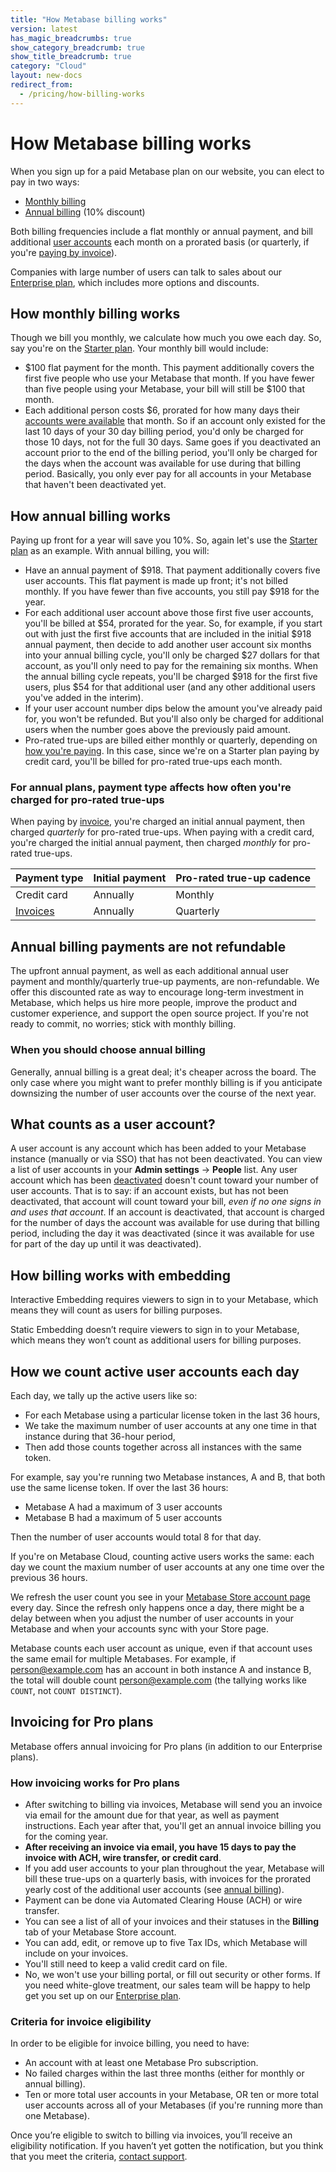 ```yaml
---
title: "How Metabase billing works"
version: latest
has_magic_breadcrumbs: true
show_category_breadcrumb: true
show_title_breadcrumb: true
category: "Cloud"
layout: new-docs
redirect_from:
  - /pricing/how-billing-works
---
```


# How Metabase billing works

When you sign up for a paid Metabase plan on our website, you can elect to pay in two ways:

- [Monthly billing](#how-monthly-billing-works)
- [Annual billing](#how-annual-billing-works) (10% discount)

Both billing frequencies include a flat monthly or annual payment, and bill additional [user accounts](#what-counts-as-a-user-account) each month on a prorated basis (or quarterly, if you're [paying by invoice](#how-invoicing-works-for-pro-plans)).

Companies with large number of users can talk to sales about our [Enterprise plan](https://www.metabase.com/sales/), which includes more options and discounts.

## How monthly billing works

Though we bill you monthly, we calculate how much you owe each day. So, say you're on the [Starter plan](https://www.metabase.com/pricing/). Your monthly bill would include:

- $100 flat payment for the month. This payment additionally covers the first five people who use your Metabase that month. If you have fewer than five people using your Metabase, your bill will still be $100 that month.
- Each additional person costs \$6, prorated for how many days their [accounts were available](#what-counts-as-a-user-account) that month. So if an account only existed for the last 10 days of your 30 day billing period, you'd only be charged for those 10 days, not for the full 30 days. Same goes if you deactivated an account prior to the end of the billing period, you'll only be charged for the days when the account was available for use during that billing period. Basically, you only ever pay for all accounts in your Metabase that haven't been deactivated yet.

## How annual billing works

Paying up front for a year will save you 10%. So, again let's use the [Starter plan](https://www.metabase.com/pricing/) as an example. With annual billing, you will:

- Have an annual payment of $918. That payment additionally covers five user accounts. This flat payment is made up front; it's not billed monthly. If you have fewer than five accounts, you still pay $918 for the year.
- For each additional user account above those first five user accounts, you'll be billed at $54, prorated for the year. So, for example, if you start out with just the first five accounts that are included in the initial $918 annual payment, then decide to add another user account six months into your annual billing cycle, you'll only be charged $27 dollars for that account, as you'll only need to pay for the remaining six months. When the annual billing cycle repeats, you'll be charged $918 for the first five users, plus \$54 for that additional user (and any other additional users you've added in the interim).
- If your user account number dips below the amount you've already paid for, you won't be refunded. But you'll also only be charged for additional users when the number goes above the previously paid amount.
- Pro-rated true-ups are billed either monthly or quarterly, depending on [how you're paying](#for-annual-plans-payment-type-affects-how-often-youre-charged-for-pro-rated-true-ups). In this case, since we're on a Starter plan paying by credit card, you'll be billed for pro-rated true-ups each month.

### For annual plans, payment type affects how often you're charged for pro-rated true-ups

When paying by [invoice](#how-invoicing-works-for-pro-plans), you're charged an initial annual payment, then charged _quarterly_ for pro-rated true-ups. When paying with a credit card, you're charged the initial annual payment, then charged _monthly_ for pro-rated true-ups.

| Payment type                         | Initial payment | Pro-rated true-up cadence |
| ------------------------------------ | --------------- | ------------------------- |
| Credit card                          | Annually        | Monthly                   |
| [Invoices](#invoicing-for-pro-plans) | Annually        | Quarterly                 |

## Annual billing payments are not refundable

The upfront annual payment, as well as each additional annual user payment and monthly/quarterly true-up payments, are non-refundable. We offer this discounted rate as way to encourage long-term investment in Metabase, which helps us hire more people, improve the product and customer experience, and support the open source project. If you're not ready to commit, no worries; stick with monthly billing.

### When you should choose annual billing

Generally, annual billing is a great deal; it's cheaper across the board. The only case where you might want to prefer monthly billing is if you anticipate downsizing the number of user accounts over the course of the next year.

## What counts as a user account?

A user account is any account which has been added to your Metabase instance (manually or via SSO) that has not been deactivated. You can view a list of user accounts in your **Admin settings** -> **People** list. Any user account which has been [deactivated](../people-and-groups/managing.md#deactivating-an-account) doesn't count toward your number of user accounts. That is to say: if an account exists, but has not been deactivated, that account will count toward your bill, _even if no one signs in and uses that account_. If an account is deactivated, that account is charged for the number of days the account was available for use during that billing period, including the day it was deactivated (since it was available for use for part of the day up until it was deactivated).

## How billing works with embedding

Interactive Embedding requires viewers to sign in to your Metabase, which means they will count as users for billing purposes.

Static Embedding doesn’t require viewers to sign in to your Metabase, which means they won’t count as additional users for billing purposes.

## How we count active user accounts each day

Each day, we tally up the active users like so:

- For each Metabase using a particular license token in the last 36 hours,
- We take the maximum number of user accounts at any one time in that instance during that 36-hour period,
- Then add those counts together across all instances with the same token.

For example, say you're running two Metabase instances, A and B, that both use the same license token. If over the last 36 hours:

- Metabase A had a maximum of 3 user accounts
- Metabase B had a maximum of 5 user accounts

Then the number of user accounts would total 8 for that day.

If you're on Metabase Cloud, counting active users works the same: each day we count the maxium number of user accounts at any one time over the previous 36 hours.

We refresh the user count you see in your [Metabase Store account page](https://store.metabase.com) every day. Since the refresh only happens once a day, there might be a delay between when you adjust the number of user accounts in your Metabase and when your accounts sync with your Store page.

Metabase counts each user account as unique, even if that account uses the same email for multiple Metabases. For example, if person@example.com has an account in both instance A and instance B, the total will double count person@example.com (the tallying works like `COUNT`, not `COUNT DISTINCT`).

## Invoicing for Pro plans

Metabase offers annual invoicing for Pro plans (in addition to our Enterprise plans).

### How invoicing works for Pro plans

- After switching to billing via invoices, Metabase will send you an invoice via email for the amount due for that year, as well as payment instructions. Each year after that, you'll get an annual invoice billing you for the coming year.
- **After receiving an invoice via email, you have 15 days to pay the invoice with ACH, wire transfer, or credit card**.
- If you add user accounts to your plan throughout the year, Metabase will bill these true-ups on a quarterly basis, with invoices for the prorated yearly cost of the additional user accounts (see [annual billing](#how-annual-billing-works)).
- Payment can be done via Automated Clearing House (ACH) or wire transfer.
- You can see a list of all of your invoices and their statuses in the **Billing** tab of your Metabase Store account.
- You can add, edit, or remove up to five Tax IDs, which Metabase will include on your invoices.
- You'll still need to keep a valid credit card on file.
- No, we won't use your billing portal, or fill out security or other forms. If you need white-glove treatment, our sales team will be happy to help get you set up on our [Enterprise plan](https://www.metabase.com/sales/).

### Criteria for invoice eligibility

In order to be eligible for invoice billing, you need to have:

- An account with at least one Metabase Pro subscription.
- No failed charges within the last three months (either for monthly or annual billing).
- Ten or more total user accounts in your Metabase, OR ten or more total user accounts across all of your Metabases (if you're running more than one Metabase).

Once you’re eligible to switch to billing via invoices, you’ll receive an eligibility notification. If you haven’t yet gotten the notification, but you think that you meet the criteria, [contact support](mailto:help@metabase.com).
